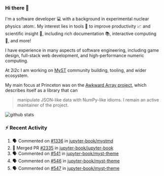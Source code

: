 ### Hi there 👋 

I'm a software developer 💻 with a background in experimental nuclear physics :atom:. My interest lies in tools :wrench: to improve productivity :chart_with_upwards_trend: and scientific insight :telescope:, including rich documentation 📚, interactive computing 🧮, and more! 

I have experience in many aspects of software engineering, including game design, full-stack web development, and high-performance numeric computing. 

At 2i2c I am working on [MyST](https://github.com/jupyter-book/mystmd) community building, tooling, and wider ecosystem. 

My main focus at Princeton was on the [Awkward Array project](awkward-array.org/), which describes itself as a library that can 
> manipulate JSON-like data with NumPy-like idioms. I remain an active maintainer of the project. 

![github stats](https://github-readme-stats.vercel.app/api?username=agoose77&show_icons=true&hide_rank=true&hide_title=true&bg_color=30,e76445,904e95&text_color=efe3ec&icon_color=efe3ec)
<!--
**agoose77/agoose77** is a ✨ _special_ ✨ repository because its `README.md` (this file) appears on your GitHub profile.

Here are some ideas to get you started:

- 🔭 I’m currently working on ...
- 🌱 I’m currently learning ...
- 👯 I’m looking to collaborate on ...
- 🤔 I’m looking for help with ...
- 💬 Ask me about ...
- 📫 How to reach me: ...
- 😄 Pronouns: ...
- ⚡ Fun fact: ...
-->

### :zap: Recent Activity

<!--START_SECTION:activity-->
1. 🗣 Commented on [#1336](https://github.com/jupyter-book/mystmd/issues/1336#issuecomment-2697446849) in [jupyter-book/mystmd](https://github.com/jupyter-book/mystmd)
2. 🎉 Merged PR [#2335](https://github.com/jupyter-book/jupyter-book/pull/2335) in [jupyter-book/jupyter-book](https://github.com/jupyter-book/jupyter-book)
3. 🗣 Commented on [#541](https://github.com/jupyter-book/myst-theme/pull/541#issuecomment-2697360075) in [jupyter-book/myst-theme](https://github.com/jupyter-book/myst-theme)
4. 🗣 Commented on [#546](https://github.com/jupyter-book/myst-theme/pull/546#issuecomment-2697319984) in [jupyter-book/myst-theme](https://github.com/jupyter-book/myst-theme)
5. 🗣 Commented on [#547](https://github.com/jupyter-book/myst-theme/pull/547#issuecomment-2697319937) in [jupyter-book/myst-theme](https://github.com/jupyter-book/myst-theme)
<!--END_SECTION:activity-->
